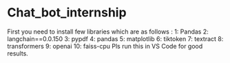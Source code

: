 # Chat_bot_internship
First you need to install few libraries which are as follows :
1: Pandas
2: langchain==0.0.150 
3: pypdf 
4: pandas 
5: matplotlib
6: tiktoken
7: textract
8: transformers
9: openai
10: faiss-cpu
Pls run this in VS Code for good results.
